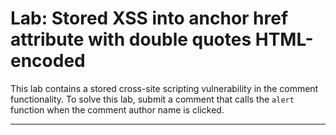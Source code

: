 # Lab: Stored XSS into anchor href attribute with double quotes HTML-encoded
This lab contains a stored cross-site scripting vulnerability in the comment functionality. To solve this lab, submit a comment that calls the `alert` function when the comment author name is clicked. 

---
